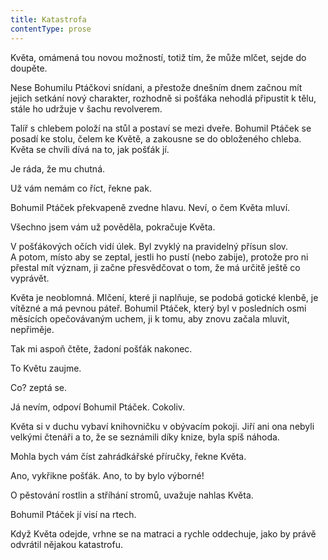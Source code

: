 ```yaml
---
title: Katastrofa
contentType: prose
---
```


<section>

Květa, omámená tou novou možností, totiž tím, že může mlčet, sejde do doupěte.

Nese Bohumilu Ptáčkovi snídani, a přestože dnešním dnem začnou mít jejich setkání nový charakter, rozhodně si pošťáka nehodlá připustit k tělu, stále ho udržuje v šachu revolverem.

Talíř s chlebem položí na stůl a postaví se mezi dveře. Bohumil Ptáček se posadí ke stolu, čelem ke Květě, a zakousne se do obloženého chleba. Květa se chvíli dívá na to, jak pošťák jí.

Je ráda, že mu chutná.

Už vám nemám co říct, řekne pak.

Bohumil Ptáček překvapeně zvedne hlavu. Neví, o čem Květa mluví.

Všechno jsem vám už pověděla, pokračuje Květa.

V pošťákových očích vidí úlek. Byl zvyklý na pravidelný přísun slov. A potom, místo aby se zeptal, jestli ho pustí (nebo zabije), protože pro ni přestal mít význam, ji začne přesvědčovat o tom, že má určitě ještě co vyprávět.

Květa je neoblomná. Mlčení, které ji naplňuje, se podobá gotické klenbě, je vítězné a má pevnou páteř. Bohumil Ptáček, který byl v posledních osmi měsících opečovávaným uchem, ji k tomu, aby znovu začala mluvit, nepřiměje.

Tak mi aspoň čtěte, žadoní pošťák nakonec.

To Květu zaujme.

Co? zeptá se.

Já nevím, odpoví Bohumil Ptáček. Cokoliv.

Květa si v duchu vybaví knihovničku v obývacím pokoji. Jiří ani ona nebyli velkými čtenáři a to, že se seznámili díky knize, byla spíš náhoda.

Mohla bych vám číst zahrádkářské příručky, řekne Květa.

Ano, vykřikne pošťák. Ano, to by bylo výborné!

O pěstování rostlin a stříhání stromů, uvažuje nahlas Květa.

Bohumil Ptáček jí visí na rtech.

Když Květa odejde, vrhne se na matraci a rychle oddechuje, jako by právě odvrátil nějakou katastrofu.

</section>
